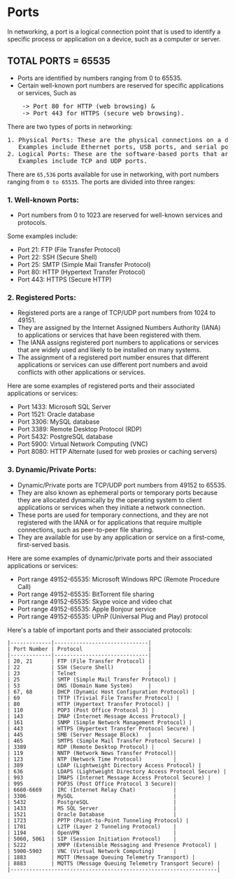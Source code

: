 # Ports

In networking, a port is a logical connection point that is used to identify a specific process or application on a device, such as a computer or server. 

## TOTAL PORTS = 65535

* Ports are identified by numbers ranging from 0 to 65535. 
* Certain well-known port numbers are reserved for specific applications or services,  Such as
<pre>
    -> Port 80 for HTTP (web browsing) &
    -> Port 443 for HTTPS (secure web browsing).
</pre>

There are two types of ports in networking:
<pre>
1. Physical Ports: These are the physical connections on a device that allow it to connect to a network. 
   Examples include Ethernet ports, USB ports, and serial ports.
2. Logical Ports: These are the software-based ports that are used to identify a specific application or service running on a device. 
   Examples include TCP and UDP ports.
</pre>


There are `65,536` ports available for use in networking, with port numbers ranging from `0 to 65535`. The ports are divided into three ranges:

### 1. Well-known Ports: 
   * Port numbers from 0 to 1023 are reserved for well-known services and protocols. 

Some examples include:
- Port 21: FTP (File Transfer Protocol)
- Port 22: SSH (Secure Shell)
- Port 25: SMTP (Simple Mail Transfer Protocol)
- Port 80: HTTP (Hypertext Transfer Protocol)
- Port 443: HTTPS (Secure HTTP)

### 2. Registered Ports: 
   * Registered ports are a range of TCP/UDP port numbers from 1024 to 49151. 
   * They are assigned by the Internet Assigned Numbers Authority (IANA) to applications or services that have been registered with them.
   * The IANA assigns registered port numbers to applications or services that are widely used and likely to be installed on many systems. 
   * The assignment of a registered port number ensures that different applications or services can use different port numbers and avoid conflicts with other applications or services.

Here are some examples of registered ports and their associated applications or services:

- Port 1433: Microsoft SQL Server
- Port 1521: Oracle database
- Port 3306: MySQL database
- Port 3389: Remote Desktop Protocol (RDP)
- Port 5432: PostgreSQL database
- Port 5900: Virtual Network Computing (VNC)
- Port 8080: HTTP Alternate (used for web proxies or caching servers)

### 3. Dynamic/Private Ports: 
   * Dynamic/Private ports are TCP/UDP port numbers from 49152 to 65535. 
   * They are also known as ephemeral ports or temporary ports because they are allocated dynamically by the operating system to client applications or services when they initiate a network connection.
   * These ports are used for temporary connections, and they are not registered with the IANA or for applications that require multiple connections, such as peer-to-peer file sharing.
   * They are available for use by any application or service on a first-come, first-served basis.

Here are some examples of dynamic/private ports and their associated applications or services:

- Port range 49152-65535: Microsoft Windows RPC (Remote Procedure Call)
- Port range 49152-65535: BitTorrent file sharing
- Port range 49152-65535: Skype voice and video chat
- Port range 49152-65535: Apple Bonjour service
- Port range 49152-65535: UPnP (Universal Plug and Play) protocol


Here's a table of important ports and their associated protocols:
```
|-------------|------------------------------|
| Port Number | Protocol                     |
|-------------|------------------------------|
| 20, 21      | FTP (File Transfer Protocol) |
| 22          | SSH (Secure Shell)           |
| 23          | Telnet                       |
| 25          | SMTP (Simple Mail Transfer Protocol) |
| 53          | DNS (Domain Name System)     |
| 67, 68      | DHCP (Dynamic Host Configuration Protocol) |
| 69          | TFTP (Trivial File Transfer Protocol) |
| 80          | HTTP (Hypertext Transfer Protocol) |
| 110         | POP3 (Post Office Protocol 3) |
| 143         | IMAP (Internet Message Access Protocol) |
| 161         | SNMP (Simple Network Management Protocol) |
| 443         | HTTPS (Hypertext Transfer Protocol Secure) |
| 445         | SMB (Server Message Block)   |
| 465         | SMTPS (Simple Mail Transfer Protocol Secure) |
| 3389        | RDP (Remote Desktop Protocol) |
| 119         | NNTP (Network News Transfer Protocol)|
| 123         | NTP (Network Time Protocol)          |
| 389         | LDAP (Lightweight Directory Access Protocol) |
| 636         | LDAPS (Lightweight Directory Access Protocol Secure) |
| 993         | IMAPS (Internet Message Access Protocol Secure) |
| 995         | POP3S (Post Office Protocol 3 Secure)|
| 6660-6669   | IRC (Internet Relay Chat)            |
| 3306        | MySQL                                |
| 5432        | PostgreSQL                           |
| 1433        | MS SQL Server                        |
| 1521        | Oracle Database                      |
| 1723        | PPTP (Point-to-Point Tunneling Protocol) |
| 1701        | L2TP (Layer 2 Tunneling Protocol)    |
| 1194        | OpenVPN                              |
| 5060, 5061  | SIP (Session Initiation Protocol)    |
| 5222        | XMPP (Extensible Messaging and Presence Protocol) |
| 5900-5903   | VNC (Virtual Network Computing)      |
| 1883        | MQTT (Message Queuing Telemetry Transport) |
| 8883        | MQTTS (Message Queuing Telemetry Transport Secure) |
|------------------------------------------------------------------|
```
